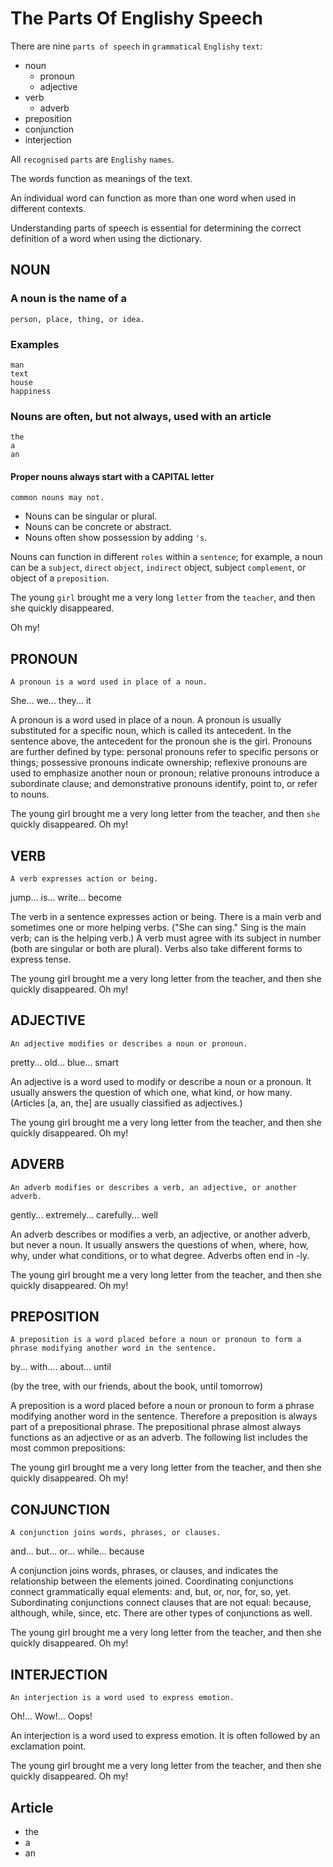 # The Parts Of Englishy Speech

There are nine `parts of speech` in `grammatical` `Englishy` `text`:
- noun
  - pronoun
  - adjective
- verb
  - adverb
- preposition
- conjunction
- interjection

All `recognised` `parts` are `Englishy` `names`.
 
The words function as meanings of the text. 

An individual word can function as more than one word when used in different contexts.

Understanding parts of speech is essential for determining the correct definition of a word when using the dictionary.

## NOUN

### A noun is the name of a 
    person, place, thing, or idea.

### Examples
    man
    text
    house
    happiness

### Nouns are often, but not always, used with an article 
	the
	a
	an


#### Proper nouns always start with a CAPITAL letter
	common nouns may not.

- Nouns can be singular or plural.
- Nouns can be concrete or abstract.
- Nouns often show possession by adding `'s`.

Nouns can function in different `roles` within a `sentence`; for example, a noun can be a `subject`, `direct` `object`, `indirect` object, subject `complement`, or object of a `preposition`.

The young `girl` brought me a very long `letter` from the `teacher`, and then she quickly disappeared.

Oh my!

## PRONOUN

    A pronoun is a word used in place of a noun.

She... we... they... it

A pronoun is a word used in place of a noun. A pronoun is usually substituted for a specific noun, which is called its antecedent. In the sentence above, the antecedent for the pronoun she is the girl. Pronouns are further defined by type: personal pronouns refer to specific persons or things; possessive pronouns indicate ownership; reflexive pronouns are used to emphasize another noun or pronoun; relative pronouns introduce a subordinate clause; and demonstrative pronouns identify, point to, or refer to nouns.

The young girl brought me a very long letter from the teacher, and then `she` quickly disappeared. Oh my!

## VERB

    A verb expresses action or being.

jump... is... write... become

The verb in a sentence expresses action or being. There is a main verb and sometimes one or more helping verbs. ("She can sing." Sing is the main verb; can is the helping verb.) A verb must agree with its subject in number (both are singular or both are plural). Verbs also take different forms to express tense.

The young girl brought me a very long letter from the teacher, and then she quickly disappeared. Oh my!

## ADJECTIVE

    An adjective modifies or describes a noun or pronoun.

pretty... old... blue... smart

An adjective is a word used to modify or describe a noun or a pronoun. It usually answers the question of which one, what kind, or how many. (Articles [a, an, the] are usually classified as adjectives.)

The young girl brought me a very long letter from the teacher, and then she quickly disappeared. Oh my!

## ADVERB

    An adverb modifies or describes a verb, an adjective, or another adverb.

gently... extremely... carefully... well

An adverb describes or modifies a verb, an adjective, or another adverb, but never a noun. It usually answers the questions of when, where, how, why, under what conditions, or to what degree. Adverbs often end in -ly.

The young girl brought me a very long letter from the teacher, and then she quickly disappeared. Oh my!

## PREPOSITION

    A preposition is a word placed before a noun or pronoun to form a phrase modifying another word in the sentence.

by... with.... about... until

(by the tree, with our friends, about the book, until tomorrow)

A preposition is a word placed before a noun or pronoun to form a phrase modifying another word in the sentence. Therefore a preposition is always part of a prepositional phrase. The prepositional phrase almost always functions as an adjective or as an adverb. The following list includes the most common prepositions:

The young girl brought me a very long letter from the teacher, and then she quickly disappeared. Oh my!

## CONJUNCTION

    A conjunction joins words, phrases, or clauses.

and... but... or... while... because

A conjunction joins words, phrases, or clauses, and indicates the relationship between the elements joined. Coordinating conjunctions connect grammatically equal elements: and, but, or, nor, for, so, yet. Subordinating conjunctions connect clauses that are not equal: because, although, while, since, etc. There are other types of conjunctions as well.

The young girl brought me a very long letter from the teacher, and then she quickly disappeared. Oh my!

## INTERJECTION

    An interjection is a word used to express emotion.

Oh!... Wow!... Oops!

An interjection is a word used to express emotion. It is often followed by an exclamation point.

The young girl brought me a very long letter from the teacher, and then she quickly disappeared. Oh my!

## Article
- the
- a
- an
